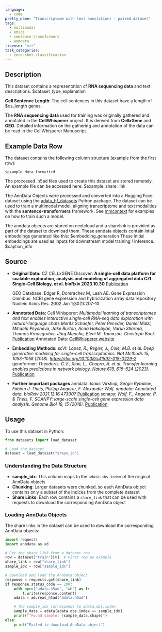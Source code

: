 ```yaml
---
language:
  - code
pretty_name: "Transcriptome with text annotations - paired dataset"
tags:
  - multimodal
  - omics
  - sentence-transformers
  - anndata
license: "mit"
task_categories:
  - zero-shot-classification
---
```


## Description

This dataset contains a representation of **RNA sequencing data** and text descriptions.
$dataset_type_explanation

**Cell Sentence Length**: The cell sentences in this dataset have a length of $cs_length genes.

The **RNA sequencing data** used for training was originally gathered and annotated in the **CellWhisperer** project. It is derived from
**CellxGene** and **GEO**. Detailed information on the gathering and annotation of the data can be read in the CellWhisperer Manuscript.

## Example Data Row

The dataset contains the following column structure (example from the first row):

```
$example_data_formatted
```

The processed .h5ad files used to create this dataset are stored remotely. An example file can be accessed here: $example_share_link

The AnnData Objects were processed and converted into a Hugging Face dataset using the [adata_hf_datasets](https://github.com/mengerj/adata_hf_datasets) Python package.
The dataset can be used to train a multimodal model, aligning transcriptome and text modalities with the **sentence-transformers** framework.
See [mmcontext](https://github.com/mengerj/mmcontext) for examples on how to train such a model.

The anndata objects are stored on nextcloud and a sharelink is provided as part of the dataset to download them. These anndata objects contain
intial embeddings generated like this: $embedding_generation
These initial embeddings are used as inputs for downstream model training / inference.
$caption_info

## Source

- **Original Data:**
  CZ CELLxGENE Discover: **A single-cell data platform for scalable exploration, analysis and modeling of aggregated data CZI Single-Cell Biology, et al. bioRxiv 2023.10.30**
  [Publication](https://doi.org/10.1101/2023.10.30.563174)

  GEO Database: Edgar R, Domrachev M, Lash AE.
  Gene Expression Omnibus: NCBI gene expression and hybridization array data repository
  Nucleic Acids Res. 2002 Jan 1;30(1):207-10

- **Annotated Data:**
  Cell Whisperer: _Multimodal learning of transcriptomes and text enables interactive single-cell RNA-seq data exploration with natural-language chats_
  _Moritz Schaefer, Peter Peneder, Daniel Malzl, Mihaela Peycheva, Jake Burton, Anna Hakobyan, Varun Sharma, Thomas Krausgruber, Jörg Menche, Eleni M. Tomazou, Christoph Bock_
  [Publication](https://doi.org/10.1101/2024.10.15.618501)
  Annotated Data: [CellWhisperer website](https://cellwhisperer.bocklab.org/)
- **Embedding Methods:**
  scVI: _Lopez, R., Regier, J., Cole, M.B. et al. Deep generative modeling for single-cell transcriptomics. Nat Methods 15, 1053–1058 (2018). https://doi.org/10.1038/s41592-018-0229-2_
  geneformer: _Theodoris, C.V., Xiao, L., Chopra, A. et al. Transfer learning enables predictions in network biology. Nature 618, 616–624 (2023)._ [Publication](https://doi.org/10.1038/s41586-023-06139-9)
- **Further important packages**
  anndata: _Isaac Virshup, Sergei Rybakov, Fabian J. Theis, Philipp Angerer, F. Alexander Wolf. anndata: Annotated data. bioRxiv 2021.12.16.473007_
  [Publication](https://doi.org/10.1101/2021.12.16.473007)
  scnapy: _Wolf, F., Angerer, P. & Theis, F. SCANPY: large-scale single-cell gene expression data analysis. Genome Biol 19, 15 (2018)._
  [Publication](https://doi.org/10.1186/s13059-017-1382-0)

## Usage

To use this dataset in Python:

```python
from datasets import load_dataset

# Load the dataset
dataset = load_dataset("$repo_id")
```

### Understanding the Data Structure

- **sample_idx**: This column maps to the `adata.obs.index` of the original AnnData objects
- **Chunking**: Larger datasets were chunked, so each AnnData object contains only a subset of the indices from the complete dataset
- **Share Links**: Each row contains a `share_link` that can be used with requests to download the corresponding AnnData object

### Loading AnnData Objects

The share links in the dataset can be used to download the corresponding AnnData objects:

```python
import requests
import anndata as ad

# Get the share link from a dataset row
row = dataset["train"][0]  # First row as example
share_link = row["share_link"]
sample_idx = row["sample_idx"]

# Download and load the AnnData object
response = requests.get(share_link)
if response.status_code == 200:
    with open("adata.h5ad", "wb") as f:
        f.write(response.content)
    adata = ad.read_h5ad("adata.h5ad")

    # The sample_idx corresponds to adata.obs.index
    sample_data = adata[adata.obs.index == sample_idx]
    print(f"Found sample: {sample_data.shape}")
else:
    print("Failed to download AnnData object")
```
